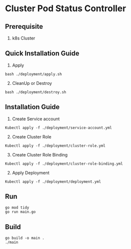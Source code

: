 # Cluster Pod Status Controller

## Prerequisite

1. k8s Cluster



## Quick Installation Guide
 
 1. Apply
 ```
 bash ./deployment/apply.sh
 ```

 2. CleanUp or Destroy

 ```
 bash ./deployment/destroy.sh
 ```


## Installation Guide

1. Create Service account 
```
Kubectl apply -f ./deployment/service-account.yml
```
2. Create Cluster Role 
```
Kubectl apply -f ./deployment/cluster-role.yml
```
3. Create Cluster Role Binding 
```
Kubectl apply -f ./deployment/cluster-role-binding.yml
```
2. Apply Deployment 
```
Kubectl apply -f ./deployment/deployment.yml
```

## Run 
```
go mod tidy
go run main.go
```
## Build 
```
go build -o main .
./main
```